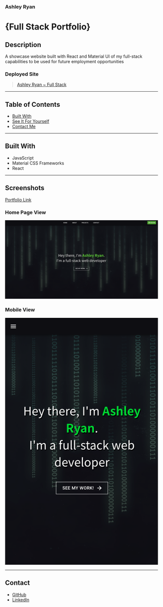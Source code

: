 ### Ashley Ryan
# {Full Stack Portfolio}

## Description
A showcase website built with React and Material UI of my full-stack capabilities to be used for future employment opportunities

### Deployed Site
> [Ashley Ryan ~ Full Stack](https://ashryan125.github.io/full-stack-portfolio/)

---

## Table of Contents

* [Built With](#built-with)
* [See It For Yourself](#screenshots)
* [Contact Me](#contact)

---

## Built With
* JavaScript
* Material CSS Frameworks
* React

---

## Screenshots
[Portfolio Link](https://ashryan125.github.io/full-stack-portfolio/)

### Home Page View
![Homepage](./src/assets/homePage.png)
### Mobile View
![Mobile Homepage](./src/assets/mobileScreen.png)

---
## Contact
* [GitHub](https://github.com/ashryan125)
* [LinkedIn](https://www.linkedin.com/in/ashleyryan125)



